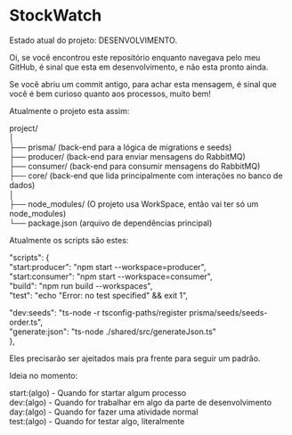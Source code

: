 # StockWatch

Estado atual do projeto: DESENVOLVIMENTO.

Oi, se você encontrou este repositório enquanto navegava pelo meu GitHub, é sinal que esta em desenvolvimento, e não esta pronto ainda.

Se você abriu um commit antigo, para achar esta mensagem, é sinal que você é bem curioso quanto aos processos, muito bem!

Atualmente o projeto esta assim:

project/  
│  
├── prisma/       (back-end para a lógica de migrations e seeds)  
├── producer/     (back-end para enviar mensagens do RabbitMQ)  
├── consumer/     (back-end para consumir mensagens do RabbitMQ)  
├── core/         (back-end que lida principalmente com interações no banco de dados)  
│  
├── node_modules/ (O projeto usa WorkSpace, então vai ter só um node_modules)  
└── package.json  (arquivo de dependências principal)  

Atualmente os scripts são estes:



"scripts": {  
  "start:producer": "npm start --workspace=producer",  
  "start:consumer": "npm start --workspace=consumer",  
  "build": "npm run build --workspaces",  
  "test": "echo \"Error: no test specified\" && exit 1",  

  "dev:seeds": "ts-node -r tsconfig-paths/register prisma/seeds/seeds-order.ts",  
  "generate:json": "ts-node ./shared/src/generateJson.ts"  
},


Eles precisarão ser ajeitados mais pra frente para seguir um padrão.

Ideia no momento:


start:(algo) - Quando for startar algum processo  
dev:(algo) - Quando for trabalhar em algo da parte de desenvolvimento  
day:(algo) - Quando for fazer uma atividade normal  
test:(algo) - Quando for testar algo, literalmente  
